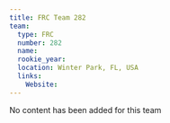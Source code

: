 ```yaml
---
title: FRC Team 282
team:
  type: FRC
  number: 282
  name: 
  rookie_year: 
  location: Winter Park, FL, USA
  links:
    Website: 
---
```

No content has been added for this team